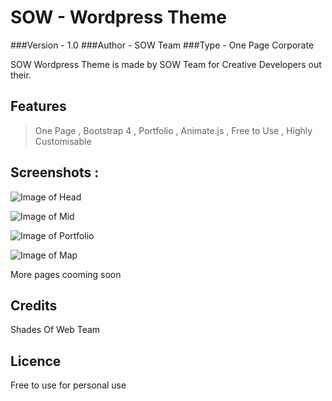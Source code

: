 # SOW - Wordpress Theme
###Version - 1.0
###Author - SOW Team
###Type - One Page Corporate

SOW Wordpress Theme is made by SOW Team for Creative Developers out their.


## Features

> One Page ,
> Bootstrap 4 ,
> Portfolio ,
> Animate.js ,
> Free to Use ,
> Highly Customisable 

##  Screenshots :

  ![Image of Head](https://i.imgur.com/jS8D4k8.png)

  ![Image of Mid](https://i.imgur.com/WUGBznL.png)
  
  ![Image of Portfolio](https://i.imgur.com/KcZCnMa.png)
  
  ![Image of Map](https://i.imgur.com/Lms1p1W.png)

More pages cooming soon


## Credits
  Shades Of Web Team 

## Licence
  Free to use for personal use

